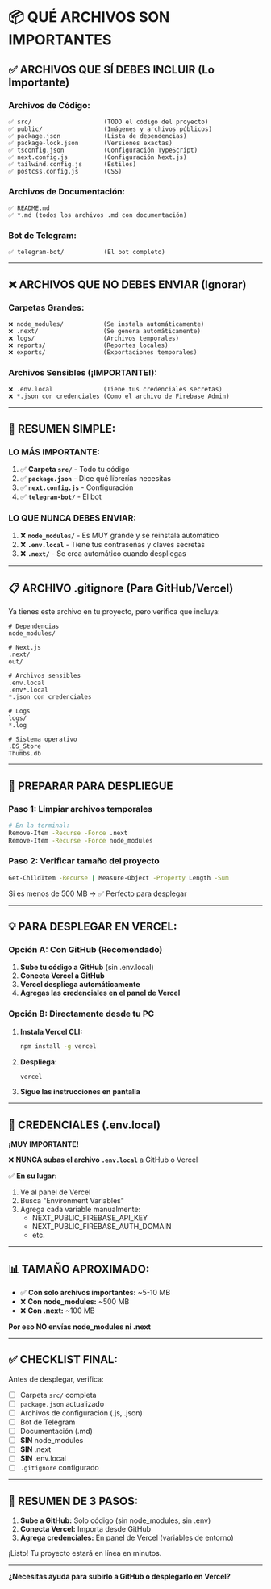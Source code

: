 # 📦 QUÉ ARCHIVOS SON IMPORTANTES

## ✅ ARCHIVOS QUE SÍ DEBES INCLUIR (Lo Importante)

### **Archivos de Código:**
```
✅ src/                    (TODO el código del proyecto)
✅ public/                 (Imágenes y archivos públicos)
✅ package.json            (Lista de dependencias)
✅ package-lock.json       (Versiones exactas)
✅ tsconfig.json           (Configuración TypeScript)
✅ next.config.js          (Configuración Next.js)
✅ tailwind.config.js      (Estilos)
✅ postcss.config.js       (CSS)
```

### **Archivos de Documentación:**
```
✅ README.md
✅ *.md (todos los archivos .md con documentación)
```

### **Bot de Telegram:**
```
✅ telegram-bot/           (El bot completo)
```

---

## ❌ ARCHIVOS QUE NO DEBES ENVIAR (Ignorar)

### **Carpetas Grandes:**
```
❌ node_modules/           (Se instala automáticamente)
❌ .next/                  (Se genera automáticamente)
❌ logs/                   (Archivos temporales)
❌ reports/                (Reportes locales)
❌ exports/                (Exportaciones temporales)
```

### **Archivos Sensibles (¡IMPORTANTE!):**
```
❌ .env.local              (Tiene tus credenciales secretas)
❌ *.json con credenciales (Como el archivo de Firebase Admin)
```

---

## 🎯 RESUMEN SIMPLE:

### **LO MÁS IMPORTANTE:**
1. ✅ **Carpeta `src/`** - Todo tu código
2. ✅ **`package.json`** - Dice qué librerías necesitas
3. ✅ **`next.config.js`** - Configuración
4. ✅ **`telegram-bot/`** - El bot

### **LO QUE NUNCA DEBES ENVIAR:**
1. ❌ **`node_modules/`** - Es MUY grande y se reinstala automático
2. ❌ **`.env.local`** - Tiene tus contraseñas y claves secretas
3. ❌ **`.next/`** - Se crea automático cuando despliegas

---

## 📋 ARCHIVO .gitignore (Para GitHub/Vercel)

Ya tienes este archivo en tu proyecto, pero verifica que incluya:

```
# Dependencias
node_modules/

# Next.js
.next/
out/

# Archivos sensibles
.env.local
.env*.local
*.json con credenciales

# Logs
logs/
*.log

# Sistema operativo
.DS_Store
Thumbs.db
```

---

## 🚀 PREPARAR PARA DESPLIEGUE

### **Paso 1: Limpiar archivos temporales**
```bash
# En la terminal:
Remove-Item -Recurse -Force .next
Remove-Item -Recurse -Force node_modules
```

### **Paso 2: Verificar tamaño del proyecto**
```bash
Get-ChildItem -Recurse | Measure-Object -Property Length -Sum
```

Si es menos de 500 MB → ✅ Perfecto para desplegar

---

## 💡 PARA DESPLEGAR EN VERCEL:

### **Opción A: Con GitHub (Recomendado)**

1. **Sube tu código a GitHub** (sin .env.local)
2. **Conecta Vercel a GitHub**
3. **Vercel despliega automáticamente**
4. **Agregas las credenciales en el panel de Vercel**

### **Opción B: Directamente desde tu PC**

1. **Instala Vercel CLI:**
   ```bash
   npm install -g vercel
   ```

2. **Despliega:**
   ```bash
   vercel
   ```

3. **Sigue las instrucciones en pantalla**

---

## 🔐 CREDENCIALES (.env.local)

**¡MUY IMPORTANTE!** 

❌ **NUNCA subas el archivo `.env.local`** a GitHub o Vercel

✅ **En su lugar:**
1. Ve al panel de Vercel
2. Busca "Environment Variables"
3. Agrega cada variable manualmente:
   - NEXT_PUBLIC_FIREBASE_API_KEY
   - NEXT_PUBLIC_FIREBASE_AUTH_DOMAIN
   - etc.

---

## 📊 TAMAÑO APROXIMADO:

- ✅ **Con solo archivos importantes:** ~5-10 MB
- ❌ **Con node_modules:** ~500 MB
- ❌ **Con .next:** ~100 MB

**Por eso NO envías node_modules ni .next**

---

## ✅ CHECKLIST FINAL:

Antes de desplegar, verifica:

- [ ] Carpeta `src/` completa
- [ ] `package.json` actualizado
- [ ] Archivos de configuración (.js, .json)
- [ ] Bot de Telegram
- [ ] Documentación (.md)
- [ ] **SIN** node_modules
- [ ] **SIN** .next
- [ ] **SIN** .env.local
- [ ] `.gitignore` configurado

---

## 🎯 RESUMEN DE 3 PASOS:

1. **Sube a GitHub:** Solo código (sin node_modules, sin .env)
2. **Conecta Vercel:** Importa desde GitHub
3. **Agrega credenciales:** En panel de Vercel (variables de entorno)

¡Listo! Tu proyecto estará en línea en minutos.

---

**¿Necesitas ayuda para subirlo a GitHub o desplegarlo en Vercel?**

